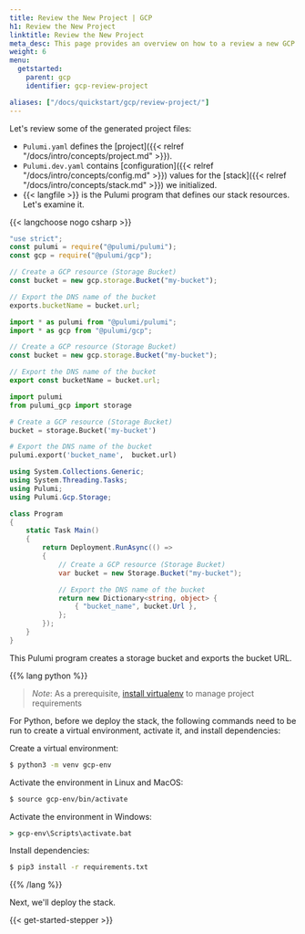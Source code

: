 ```yaml
---
title: Review the New Project | GCP
h1: Review the New Project
linktitle: Review the New Project
meta_desc: This page provides an overview on how to a review a new GCP project.
weight: 6
menu:
  getstarted:
    parent: gcp
    identifier: gcp-review-project

aliases: ["/docs/quickstart/gcp/review-project/"]
---
```


Let's review some of the generated project files:

- `Pulumi.yaml` defines the [project]({{< relref "/docs/intro/concepts/project.md" >}}).
- `Pulumi.dev.yaml` contains [configuration]({{< relref "/docs/intro/concepts/config.md" >}}) values for the [stack]({{< relref "/docs/intro/concepts/stack.md" >}}) we initialized.
- {{< langfile >}} is the Pulumi program that defines our stack resources. Let's examine it.

{{< langchoose nogo csharp >}}

```javascript
"use strict";
const pulumi = require("@pulumi/pulumi");
const gcp = require("@pulumi/gcp");

// Create a GCP resource (Storage Bucket)
const bucket = new gcp.storage.Bucket("my-bucket");

// Export the DNS name of the bucket
exports.bucketName = bucket.url;
```

```typescript
import * as pulumi from "@pulumi/pulumi";
import * as gcp from "@pulumi/gcp";

// Create a GCP resource (Storage Bucket)
const bucket = new gcp.storage.Bucket("my-bucket");

// Export the DNS name of the bucket
export const bucketName = bucket.url;
```

```python
import pulumi
from pulumi_gcp import storage

# Create a GCP resource (Storage Bucket)
bucket = storage.Bucket('my-bucket')

# Export the DNS name of the bucket
pulumi.export('bucket_name',  bucket.url)
```

```csharp
using System.Collections.Generic;
using System.Threading.Tasks;
using Pulumi;
using Pulumi.Gcp.Storage;

class Program
{
    static Task Main()
    {
        return Deployment.RunAsync(() =>
        {
            // Create a GCP resource (Storage Bucket)
            var bucket = new Storage.Bucket("my-bucket");

            // Export the DNS name of the bucket
            return new Dictionary<string, object> {
                { "bucket_name", bucket.Url },
            };
        });
    }
}
```

This Pulumi program creates a storage bucket and exports the bucket URL.

{{% lang python %}}

> *Note*: As a prerequisite, [install virtualenv](https://virtualenv.pypa.io/en/latest/installation/) to manage project requirements

For Python, before we deploy the stack, the following commands need to be run to create a virtual environment, activate it, and install dependencies:

Create a virtual environment:

```bash
$ python3 -m venv gcp-env
```

Activate the environment in Linux and MacOS:

```bash
$ source gcp-env/bin/activate
```

Activate the environment in Windows:

```bat
> gcp-env\Scripts\activate.bat
```

Install dependencies:

```bash
$ pip3 install -r requirements.txt
```

{{% /lang %}}

Next, we'll deploy the stack.

{{< get-started-stepper >}}
